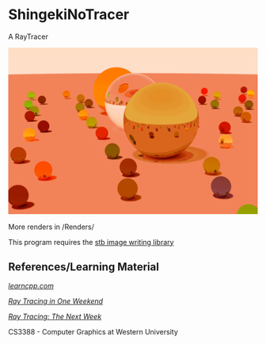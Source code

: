 # ShingekiNoTracer
A RayTracer

![spherical](Renders/spheres.gif)

More renders in /Renders/

This program requires the [stb image writing library](https://github.com/nothings/stb)

## References/Learning Material
[_learncpp.com_](https://www.learncpp.com/)

[_Ray Tracing in One Weekend_](https://raytracing.github.io/books/RayTracingInOneWeekend.html)

[_Ray Tracing: The Next Week_](https://raytracing.github.io/books/RayTracingTheNextWeek.html)

CS3388 - Computer Graphics at Western University

## 

